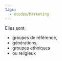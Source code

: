 ```yaml
---
tags:
  - études/Marketing
---
```

Elles sont 
- groupes de référence,
- générations,
- groupes ethniques 
- ou religieux